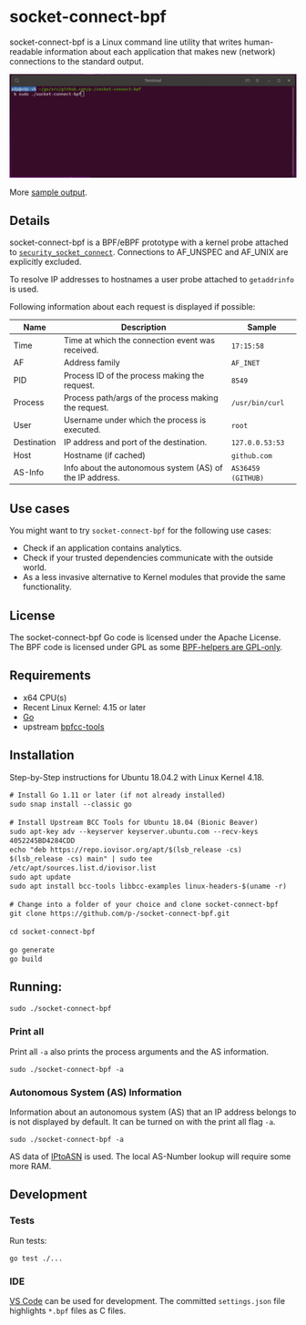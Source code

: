# socket-connect-bpf

socket-connect-bpf is a Linux command line utility that writes human-readable information about each application that makes new (network) connections to the standard output.

![socket-connect-bpf while making a request with curl](samples/socket-connect-bpf.gif)

More [sample output](samples/socket-connect-bpf-example.txt).

## Details
socket-connect-bpf is a BPF/eBPF prototype with a kernel probe attached to [`security_socket_connect`](https://github.com/torvalds/linux/blob/master/include/linux/security.h). Connections to AF_UNSPEC and AF_UNIX are explicitly excluded. 

To resolve IP addresses to hostnames a user probe attached to `getaddrinfo` is used.

Following information about each request is displayed if possible:

| Name          | Description                                              | Sample             |
| --------------|----------------------------------------------------------|--------------------|
| Time          | Time at which the connection event was received.         | `17:15:58`         |
| AF            | Address family                                           | `AF_INET`          |
| PID           | Process ID of the process making the request.            | `8549`             |
| Process       | Process path/args of the process making the request.     | `/usr/bin/curl`    |
| User          | Username under which the process is executed.            | `root`             |
| Destination   | IP address and port of the destination.                  | `127.0.0.53:53`    |
| Host          | Hostname (if cached)                                     | `github.com`       |
| AS-Info       | Info about the autonomous system (AS) of the IP address. | `AS36459 (GITHUB)` |

## Use cases

You might want to try `socket-connect-bpf` for the following use cases:

* Check if an application contains analytics.
* Check if your trusted dependencies communicate with the outside world.
* As a less invasive alternative to Kernel modules that provide the same functionality.

## License
The socket-connect-bpf Go code is licensed under the Apache License. The BPF code is licensed under GPL as some [BPF-helpers are GPL-only](https://github.com/iovisor/bcc/blob/master/docs/kernel-versions.md#helpers).

## Requirements
* x64 CPU(s)
* Recent Linux Kernel: 4.15 or later
* [Go](https://golang.org/)
* upstream [bpfcc-tools](https://github.com/iovisor/bcc/blob/master/INSTALL.md#ubuntu---binary)


## Installation
Step-by-Step instructions for Ubuntu 18.04.2 with Linux Kernel 4.18.

    # Install Go 1.11 or later (if not already installed)
    sudo snap install --classic go

    # Install Upstream BCC Tools for Ubuntu 18.04 (Bionic Beaver)
    sudo apt-key adv --keyserver keyserver.ubuntu.com --recv-keys 4052245BD4284CDD
    echo "deb https://repo.iovisor.org/apt/$(lsb_release -cs) $(lsb_release -cs) main" | sudo tee /etc/apt/sources.list.d/iovisor.list
    sudo apt update
    sudo apt install bcc-tools libbcc-examples linux-headers-$(uname -r)

    # Change into a folder of your choice and clone socket-connect-bpf
    git clone https://github.com/p-/socket-connect-bpf.git

    cd socket-connect-bpf
    
    go generate
    go build

## Running:

    sudo ./socket-connect-bpf

### Print all
Print all `-a` also prints the process arguments and the AS information.

    sudo ./socket-connect-bpf -a

### Autonomous System (AS) Information

Information about an autonomous system (AS) that an IP address belongs to is not displayed by default.
It can be turned on with the print all flag `-a`.

    sudo ./socket-connect-bpf -a

AS data of [IPtoASN](https://iptoasn.com/) is used.
The local AS-Number lookup will require some more RAM.

## Development

### Tests
Run tests:

    go test ./...

### IDE
[VS Code](https://code.visualstudio.com/) can be used for development. The committed `settings.json` file highlights `*.bpf` files as C files.
